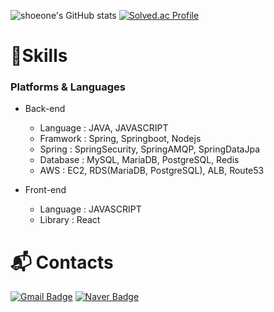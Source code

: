 
<!--
**shoeone96/shoeone96** is a ✨ _special_ ✨ repository because its `README.md` (this file) appears on your GitHub profile.

Here are some ideas to get you started:

- 🔭 I’m currently working on ...
- 🌱 I’m currently learning ...
- 👯 I’m looking to collaborate on ...
- 🤔 I’m looking for help with ...
- 💬 Ask me about ...
- 📫 How to reach me: ...
- 😄 Pronouns: ...
- ⚡ Fun fact: ...
-->

![shoeone's GitHub stats](https://github-readme-stats.vercel.app/api?username=shoeone96&show_icons=true&theme=radical)
[![Solved.ac Profile](http://mazassumnida.wtf/api/v2/generate_badge?boj=fkfkfk1800)](https://solved.ac/fkfkfk1800/)

# 💪Skills
### Platforms & Languages
- Back-end
  - Language : JAVA, JAVASCRIPT
  - Framwork : Spring, Springboot, Nodejs
  - Spring : SpringSecurity, SpringAMQP, SpringDataJpa
  - Database : MySQL, MariaDB, PostgreSQL, Redis
  - AWS : EC2, RDS(MariaDB, PostgreSQL), ALB, Route53

- Front-end
  - Language : JAVASCRIPT
  - Library : React

 
# :mailbox_with_mail: Contacts
[![Gmail Badge](https://img.shields.io/badge/Gmail-d14836?style=flat-square&logo=Gmail&logoColor=white&link=mailto:dlwnddnjs96@gmail.com)](mailto:kimsh1691@gmail.com)
[![Naver Badge](https://img.shields.io/badge/Naver-03C75A?style=flat-square&logo=Naver&logoColor=white&link=mailto:dlwnddnjs96@naver.com)](mailto:rlatngus1691@naver.com)
